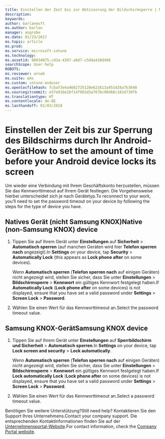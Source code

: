 ```yaml
---
title: Einstellen der Zeit bis zur Aktivierung der Bildschirmsperre | Microsoft-Dokumentation
description: 
keywords: 
author: barlanmsft
ms.author: barlan
manager: angrobe
ms.date: 01/23/2017
ms.topic: article
ms.prod: 
ms.service: microsoft-intune
ms.technology: 
ms.assetid: 98034875-cd3a-4367-a8d7-c5d4a438d496
searchScope: User help
ROBOTS: 
ms.reviewer: arnab
ms.suite: ems
ms.custom: intune-enduser
ms.openlocfilehash: fcbaf3e4a4662735128e621613a951d28a7b3648
ms.sourcegitcommit: e37e916e2bf14f092d3a767bc90d68c181d739fb
ms.translationtype: HT
ms.contentlocale: de-DE
ms.lasthandoff: 01/03/2018
---
```

# <a name="how-to-set-the-amount-of-time-before-your-android-device-locks-its-screen"></a><span data-ttu-id="130e3-102">Einstellen der Zeit bis zur Sperrung des Bildschirms durch Ihr Android-Gerät</span><span class="sxs-lookup"><span data-stu-id="130e3-102">How to set the amount of time before your Android device locks its screen</span></span>

<span data-ttu-id="130e3-103">Um wieder eine Verbindung mit Ihrem Geschäftskonto herzustellen, müssen Sie das Kennworttimeout auf Ihrem Gerät festlegen. Die Vorgehensweise hierbei unterscheidet sich je nach Gerätetyp.</span><span class="sxs-lookup"><span data-stu-id="130e3-103">To reconnect to your work, you’ll need to set the password timeout on your device by following the steps for the type of device you have.</span></span>

## <a name="native-non-samsung-knox-device"></a><span data-ttu-id="130e3-104">Natives Gerät (nicht Samsung KNOX)</span><span class="sxs-lookup"><span data-stu-id="130e3-104">Native (non-Samsung KNOX) device</span></span>

1.  <span data-ttu-id="130e3-105">Tippen Sie auf Ihrem Gerät unter **Einstellungen** auf **Sicherheit** &gt; **Automatisch sperren** (auf manchen Geräten wird hier **Telefon sperren nach** angezeigt).</span><span class="sxs-lookup"><span data-stu-id="130e3-105">In **Settings** on your device, tap **Security** &gt; **Automatically Lock** (this appears as **Lock phone after** on some devices).</span></span>

    <span data-ttu-id="130e3-106">Wenn **Automatisch sperren** (**Telefon sperren nach** auf einigen Geräten) nicht angezeigt wird, stellen Sie sicher, dass Sie unter **Einstellungen** &gt; **Bildschirmsperre** &gt; **Kennwort** ein gültiges Kennwort festgelegt haben.</span><span class="sxs-lookup"><span data-stu-id="130e3-106">If **Automatically Lock** (**Lock phone after** on some devices) is not displayed, ensure that you have set a valid password under **Settings** &gt; **Screen Lock** &gt; **Password**.</span></span>

2.  <span data-ttu-id="130e3-107">Wählen Sie einen Wert für das Kennworttimeout an.</span><span class="sxs-lookup"><span data-stu-id="130e3-107">Select the password timeout value.</span></span>

## <a name="samsung-knox-device"></a><span data-ttu-id="130e3-108">Samsung KNOX-Gerät</span><span class="sxs-lookup"><span data-stu-id="130e3-108">Samsung KNOX device</span></span>

1.  <span data-ttu-id="130e3-109">Tippen Sie auf Ihrem Gerät unter **Einstellungen** auf **Sperrbildschirm und Sicherheit** &gt; **Automatisch sperren**.</span><span class="sxs-lookup"><span data-stu-id="130e3-109">In **Settings** on your device, tap **Lock screen and security** &gt; **Lock automatically**.</span></span>

    <span data-ttu-id="130e3-110">Wenn **Automatisch sperren** (**Telefon sperren nach** auf einigen Geräten) nicht angezeigt wird, stellen Sie sicher, dass Sie unter **Einstellungen** &gt; **Bildschirmsperre** &gt; **Kennwort** ein gültiges Kennwort festgelegt haben.</span><span class="sxs-lookup"><span data-stu-id="130e3-110">If **Lock automatically Lock** (**Lock phone after** on some devices) is not displayed, ensure that you have set a valid password under **Settings** &gt; **Screen Lock** &gt; **Password**.</span></span>

2.  <span data-ttu-id="130e3-111">Wählen Sie einen Wert für das Kennworttimeout an.</span><span class="sxs-lookup"><span data-stu-id="130e3-111">Select a password timeout value.</span></span>

<span data-ttu-id="130e3-112">Benötigen Sie weitere Unterstützung?</span><span class="sxs-lookup"><span data-stu-id="130e3-112">Still need help?</span></span> <span data-ttu-id="130e3-113">Kontaktieren Sie den Support Ihres Unternehmens.</span><span class="sxs-lookup"><span data-stu-id="130e3-113">Contact your company support.</span></span> <span data-ttu-id="130e3-114">Die entsprechenden Kontaktinformationen finden Sie auf der [Unternehmensportal-Website](https://portal.manage.microsoft.com#HelpDeskDialog).</span><span class="sxs-lookup"><span data-stu-id="130e3-114">For contact information, check the [Company Portal website](https://portal.manage.microsoft.com#HelpDeskDialog).</span></span>
